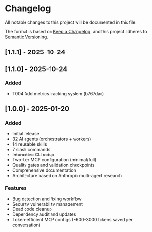 # Changelog

All notable changes to this project will be documented in this file.

The format is based on [Keep a Changelog](https://keepachangelog.com/en/1.0.0/),
and this project adheres to [Semantic Versioning](https://semver.org/spec/v2.0.0.html).

## [1.1.1] - 2025-10-24

## [1.1.0] - 2025-10-24

### Added
- T004 Add metrics tracking system (b767dac)

## [1.0.0] - 2025-01-20

### Added
- Initial release
- 32 AI agents (orchestrators + workers)
- 14 reusable skills
- 7 slash commands
- Interactive CLI setup
- Two-tier MCP configuration (minimal/full)
- Quality gates and validation checkpoints
- Comprehensive documentation
- Architecture based on Anthropic multi-agent research

### Features
- Bug detection and fixing workflow
- Security vulnerability management
- Dead code cleanup
- Dependency audit and updates
- Token-efficient MCP configs (~600-3000 tokens saved per conversation)
